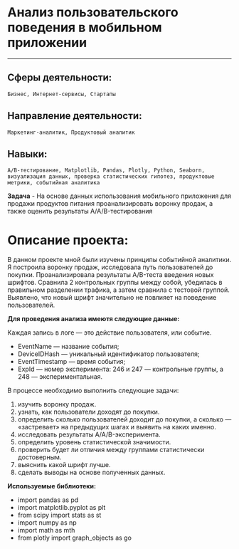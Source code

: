 # Анализ пользовательского поведения в мобильном приложении
________________
## Сферы деятельности: 
`Бизнес, Интернет-сервисы, Стартапы`

## Направление деятельности: 
`Маркетинг-аналитик, Продуктовый аналитик`

## Навыки:
`A/B-тестирование, Matplotlib, Pandas, Plotly, Python, Seaborn, визуализация данных, проверка статистических гипотез, продуктовые метрики, событийная аналитика`

**Задача** - На основе данных использования мобильного приложения для продажи продуктов питания проанализировать воронку продаж, а также оценить результаты A/A/B-тестирования

# Описание проекта: 
В данном проекте мной были изучены принципы событийной аналитики. Я построила воронку продаж, исследовала путь пользователей до покупки. Проанализировала результаты A/B-теста введения новых шрифтов. Сравнила 2 контрольных группы между собой, убедилась в правильном разделении трафика, а затем сравнила с тестовой группой. Выявлено, что новый шрифт значительно не повлияет на поведение пользователей.

**Для проведения анализа имеютя следующие данные:**

Каждая запись в логе — это действие пользователя, или событие.

- EventName — название события;
- DeviceIDHash — уникальный идентификатор пользователя;
- EventTimestamp — время события;
- ExpId — номер эксперимента: 246 и 247 — контрольные группы, а 248 — экспериментальная.

В процессе необходимо выполнить следующие задачи:

1) изучить воронку продаж.
2) узнать, как пользователи доходят до покупки.
3) определить сколько пользователей доходит до покупки, а сколько — «застревает» на предыдущих шагах и выявить на каких именно.
4) исследовать результаты A/A/B-эксперимента.
5) определить уровень статистической значимости.
6) проверить будет ли отличия между группами статистически достоверным.
7) выяснить какой шрифт лучше.
8) сделать выводы на основе полученных данных.

**Используемые библиотеки:**

- import pandas as pd
- import matplotlib.pyplot as plt
- from scipy import stats as st
- import numpy as np
- import math as mth
- from plotly import graph_objects as go
